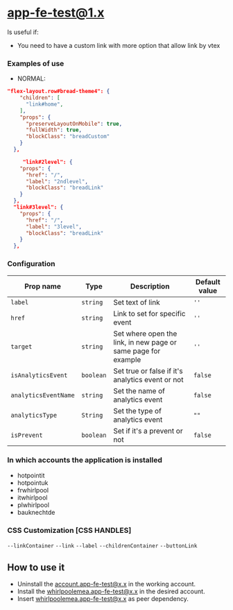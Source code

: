 # app-fe-test@1.x
Is useful if:

- You need to have a custom link with more option that allow link by vtex

### Examples of use

- NORMAL: 
```json
"flex-layout.row#bread-theme4": {
    "children": [
      "link#home",
    ],
    "props": {
      "preserveLayoutOnMobile": true,
      "fullWidth": true,
      "blockClass": "breadCustom"
    }
  },
```
```json
     "link#2level": {
    "props": {
      "href": "/",
      "label": "2ndlevel",
      "blockClass": "breadLink"
    }
  },
  "link#3level": {
    "props": {
      "href": "/",
      "label": "3level",
      "blockClass": "breadLink"
    }
  },

```
### Configuration

| Prop name            | Type      | Description                                                   | Default value |
| -------------------- | --------- | ------------------------------------------------------------- | ------------- |
| `label`              | `string`  | Set text of link                                              | `''`          |
| `href`               | `string`  | Link to set for specific event                                | `''`          |
| `target`             | `string`  | Set where open the link, in new page or same page for example | `''`          |
| `isAnalyticsEvent`   | `boolean` | Set true or false if it's analytics event or not              | `false`       |
| `analyticsEventName` | `string`  | Set the name of analytics event                               | `false`       |
| `analyticsType`      | `String`  | Set the type of analytics event                               | `""`          |
| `isPrevent`          | `boolean` | Set if it's a prevent or not                                  | `false`       |



### In which accounts the application is installed

- hotpointit
- hotpointuk
- frwhirlpool
- itwhirlpool
- plwhirlpool
- bauknechtde

### CSS Customization [CSS HANDLES]

```--linkContainer```
```--link```
```--label```
```--childrenContainer```
```--buttonLink```

## How to use it

- Uninstall the account.app-fe-test@x.x in the working account.
- Install the whirlpoolemea.app-fe-test@x.x in the desired account.
- Insert whirlpoolemea.app-fe-test@x.x as peer dependency.


